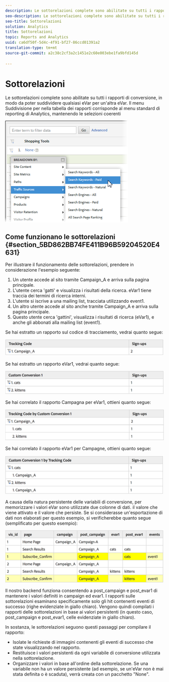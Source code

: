 ```yaml
---
description: Le sottorelazioni complete sono abilitate su tutti i rapporti di conversione, in modo da poter suddividere qualsiasi eVar per un'altra eVar. Il menu Suddivisione per nella tabella dei rapporti corrisponde al menu standard di reporting di Analytics, mantenendo le selezioni coerenti
seo-description: Le sottorelazioni complete sono abilitate su tutti i rapporti di conversione, in modo da poter suddividere qualsiasi eVar per un'altra eVar. Il menu Suddivisione per nella tabella dei rapporti corrisponde al menu standard di reporting di Analytics, mantenendo le selezioni coerenti
seo-title: Sottorelazioni
solution: Analytics
title: Sottorelazioni
topic: Reports and Analytics
uuid: ca6df50f-5d4c-4f91-bf27-86ccd01391a2
translation-type: tm+mt
source-git-commit: a2c38c2cf3a2c1451e2c60e003ebe1fa9bfd145d

---
```



# Sottorelazioni

Le sottorelazioni complete sono abilitate su tutti i rapporti di conversione, in modo da poter suddividere qualsiasi eVar per un'altra eVar. Il menu Suddivisione per nella tabella dei rapporti corrisponde al menu standard di reporting di Analytics, mantenendo le selezioni coerenti

![](assets/subrelations.png)

## Come funzionano le sottorelazioni {#section_5BD862BB74FE411B96B59204520E4631}

Per illustrare il funzionamento delle sottorelazioni, prendere in considerazione l'esempio seguente:

1. Un utente accede al sito tramite Campaign_A e arriva sulla pagina principale.
1. L'utente cerca 'gatti' e visualizza i risultati della ricerca. eVar1 tiene traccia dei termini di ricerca interni.
1. L'utente si iscrive a una mailing list, tracciata utilizzando event1.
1. Un altro utente accede al sito anche tramite Campaign_A e arriva sulla pagina principale.
1. Questo utente cerca 'gattini', visualizza i risultati di ricerca (eVar1), e anche gli abbonati alla mailing list (event1).

Se hai estratto un rapporto sul codice di tracciamento, vedrai quanto segue:

![](assets/subrel_1.png)

Se hai estratto un rapporto eVar1, vedrai quanto segue:

![](assets/subrel_2.png)

Se hai correlato il rapporto Campagna per eVar1, ottieni quanto segue:

![](assets/subrel_3.png)

Se hai correlato il rapporto eVar1 per Campagne, ottieni quanto segue:

![](assets/subrel_4.png)

A causa della natura persistente delle variabili di conversione, per memorizzare i valori eVar sono utilizzate due colonne di dati. il valore che viene attivato e il valore che persiste. Se si considerasse un'esportazione di dati non elaborati per questo esempio, si verificherebbe quanto segue (semplificato per questo esempio):

![](assets/subrel_5.png)

Il nostro backend funziona consentendo a post_campaign e post_evar1 di mantenere i valori definiti in campaign ed evar1. I rapporti sulle sottorelazioni esaminano specificamente solo gli hit contenenti eventi di successo (righe evidenziate in giallo chiaro). Vengono quindi compilati i rapporti delle sottorelazioni in base ai valori persistenti (in questo caso, post_campaign e post_evar1, celle evidenziate in giallo chiaro).

In sostanza, le sottorelazioni seguono questi passaggi per compilare il rapporto:

* Isolate le richieste di immagini contenenti gli eventi di successo che state visualizzando nel rapporto.
* Restituisce i valori persistenti da ogni variabile di conversione utilizzata nella sottorelazione.
* Organizzare i valori in base all'ordine della sottorelazione. Se una variabile non ha un valore persistente (ad esempio, se un'eVar non è mai stata definita o è scaduta), verrà creata con un pacchetto "None".

